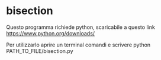 # bisection
Questo programma richiede python, scaricabile a questo link https://www.python.org/downloads/

Per utilizzarlo aprire un terminal comandi e scrivere python PATH_TO_FILE/bisection.py
